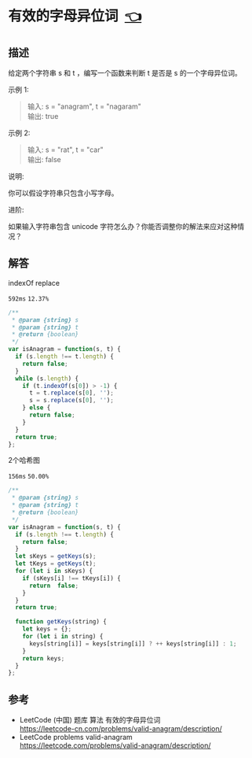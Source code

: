 # <a id="validAnagram"></a>有效的字母异位词&nbsp;&nbsp;[:point_left:][readme.problemSet.algorithm.validAnagram] #

## 描述 ##

给定两个字符串 s 和 t ，编写一个函数来判断 t 是否是 s 的一个字母异位词。

示例 1:

> 输入: s = "anagram", t = "nagaram"  
> 输出: true

示例 2:

> 输入: s = "rat", t = "car"  
> 输出: false

说明:

你可以假设字符串只包含小写字母。

进阶:

如果输入字符串包含 unicode 字符怎么办？你能否调整你的解法来应对这种情况？

## 解答 ##

indexOf replace

`592ms` `12.37%`

```javascript
/**
 * @param {string} s
 * @param {string} t
 * @return {boolean}
 */
var isAnagram = function(s, t) {
  if (s.length !== t.length) {
    return false;
  }
  while (s.length) {
    if (t.indexOf(s[0]) > -1) {
      t = t.replace(s[0], '');
      s = s.replace(s[0], '');
    } else {
      return false;
    }
  }
  return true;
};
```

2个哈希图

`156ms` `50.00%`

```javascript
/**
 * @param {string} s
 * @param {string} t
 * @return {boolean}
 */
var isAnagram = function(s, t) {
  if (s.length !== t.length) {
    return false;
  }
  let sKeys = getKeys(s);
  let tKeys = getKeys(t);
  for (let i in sKeys) {
    if (sKeys[i] !== tKeys[i]) {
      return  false;
    }
  }
  return true;

  function getKeys(string) {
    let keys = {};
    for (let i in string) {
      keys[string[i]] = keys[string[i]] ? ++ keys[string[i]] : 1;
    }
    return keys;
  }
};
```

## 参考 ##

* LeetCode (中国) 题库 算法 有效的字母异位词  
  <https://leetcode-cn.com/problems/valid-anagram/description/>
* LeetCode problems valid-anagram  
  <https://leetcode.com/problems/valid-anagram/description/>

<!-- 链接 开始 -->
[readme.problemSet.algorithm.validAnagram]: ../../README.md#problemSet.algorithm.validAnagram "README"
<!-- 链接 结束 -->